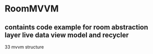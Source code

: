 # RoomMVVM
## containts code example for room abstraction layer live data view model and recycler 
33 mvvm structure
